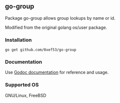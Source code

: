 go-group
---------

Package go-group allows group lookups by name or id.

Modified from the original golang os/user package.

### Installation

    go get github.com/0xef53/go-group

### Documentation

Use [Godoc documentation](https://godoc.org/github.com/0xef53/go-group) for reference and usage.

### Supported OS

GNU/Linux, FreeBSD
